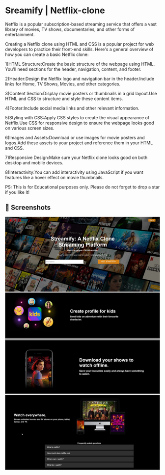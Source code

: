 # Sreamify | Netflix-clone

Netflix is a popular subscription-based streaming service that offers a vast library of movies, TV shows, documentaries, and other forms of entertainment. 

Creating a Netflix clone using HTML and CSS is a popular project for web developers to practice their front-end skills. Here's a general overview of how you can create a basic Netflix clone:

1)HTML Structure:Create the basic structure of the webpage using HTML. You'll need sections for the header, navigation, content, and footer.

2)Header:Design the Netflix logo and navigation bar in the header.Include links for Home, TV Shows, Movies, and other categories.

3)Content Section:Display movie posters or thumbnails in a grid layout.Use HTML and CSS to structure and style these content items.

4)Footer:Include social media links and other relevant information.

5)Styling with CSS:Apply CSS styles to create the visual appearance of Netflix.Use CSS for responsive design to ensure the webpage looks good on various screen sizes.

6)Images and Assets:Download or use images for movie posters and logos.Add these assets to your project and reference them in your HTML and CSS.

7)Responsive Design:Make sure your Netflix clone looks good on both desktop and mobile devices.

8)Interactivity:You can add interactivity using JavaScript if you want features like a hover effect on movie thumbnails.

PS: This is for Educational purposes only. Please do not forget to drop a star if you like it!

## 📸 Screenshots
![image](https://github.com/Geethanjali2023/Streamify-Netflix-Clone-using-HTML-and-CSS/blob/main/Result%201.jpg)
![image](https://github.com/Geethanjali2023/Streamify-Netflix-Clone-using-HTML-and-CSS/blob/main/result2.jpg)
![image](https://github.com/Geethanjali2023/Streamify-Netflix-Clone-using-HTML-and-CSS/blob/main/result3.jpg)
![image](https://github.com/Geethanjali2023/Streamify-Netflix-Clone-using-HTML-and-CSS/blob/main/result4.jpg)


